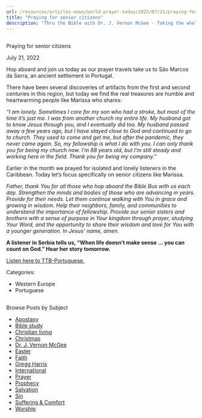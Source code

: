 ```yaml
---
url: /resources/articles-news/world-prayer-today/2022/07/21/praying-for-senior-citizens
title: "Praying for senior citizens"
description: "Thru the Bible with Dr. J. Vernon McGee - Taking the whole Word to the whole world"
---
```







## 
 Praying for senior citizens


July 21, 2022
![]()




Hop aboard and join us today as our prayer travels take us to São Marcos da Serra, an ancient settlement in Portugal.

There have been several discoveries of artifacts from the first and second centuries in this region, but today we find the real treasures are humble and heartwarming people like Marissa who shares:

*“I am lonely. Sometimes I care for my son who had a stroke, but most of the time it’s just me. I was from another church my entire life. My husband got to know Jesus through you, and I eventually did too. My husband passed away a few years ago, but I have stayed close to God and continued to go to church. They used to come and get me, but after the pandemic, they never came again. So, my fellowship is what I do with you. I can only thank you for being my church now. I’m 88 years old, but I’m still steady and working here in the field. Thank you for being my company.”*

Earlier in the month we prayed for isolated and lonely listeners in the Caribbean. Today let’s focus specifically on senior citizens like Marissa. 

*Father, thank You for all those who hop aboard the Bible Bus with us each day.* *Strengthen the minds and bodies of those who are advancing in years. Provide for their needs. Let them continue walking with You in grace and growing in wisdom. Help their neighbors, family, and communities to understand the importance of fellowship. Provide our senior sisters and brothers with a sense of purpose in Your kingdom through prayer, studying Your Word, and the opportunity to share their wisdom and love for You with a younger generation. In Jesus’ name, amen.*

**A listener in Serbia tells us, “When life doesn’t make sense … you can count on God.” Hear her story tomorrow.**

[Listen here to TTB-Portuguese.](https://ttb.twr.org/home/day,0843/language,POR-EUR)



Categories: 


* Western Europe
* Portuguese









## 
 Browse Posts by Subject


* [Apostasy](/resources/articles-news/-in-tags/tags/Apostasy)
* [Bible study](/resources/articles-news/-in-tags/tags/Bible-study)
* [Christian living](/resources/articles-news/-in-tags/tags/Christian-living)
* [Christmas](/resources/articles-news/-in-tags/tags/Christmas)
* [Dr. J. Vernon McGee](/resources/articles-news/-in-tags/tags/Dr-J-Vernon-McGee)
* [Easter](/resources/articles-news/-in-tags/tags/easter)
* [Faith](/resources/articles-news/-in-tags/tags/Faith)
* [Gregg Harris](/resources/articles-news/-in-tags/tags/Gregg-Harris)
* [International](/resources/articles-news/-in-tags/tags/International)
* [Prayer](/resources/articles-news/-in-tags/tags/prayer)
* [Prophecy](/resources/articles-news/-in-tags/tags/Prophecy)
* [Salvation](/resources/articles-news/-in-tags/tags/Salvation)
* [Sin](/resources/articles-news/-in-tags/tags/sin)
* [Suffering & Comfort](/resources/articles-news/-in-tags/tags/Suffering-Comfort)
* [Worship](/resources/articles-news/-in-tags/tags/worship)






